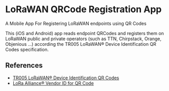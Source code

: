 # LoRaWAN QRCode Registration App
A Mobile App For Registering LoRaWAN endpoints using QR Codes

This (iOS and Android) app reads endpoint QRCodes and registers them on LoRaWAN public and private operators (such as TTN, Chirpstack, Orange, Objenious ...) according the TR005 LoRaWAN® Device Identification QR Codes specification.

## References
* [TR005 LoRaWAN® Device Identification QR Codes](https://lora-alliance.org/resource_hub/tr005-lorawan-device-identification-qr-codes/)
* [LoRa Alliance® Vendor ID for QR Code](https://lora-alliance.org/resource_hub/lora-alliance-vendor-id-for-qr-code/)
